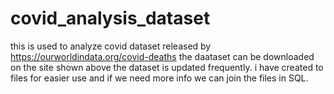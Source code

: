 # covid_analysis_dataset
this is used to analyze covid dataset released by https://ourworldindata.org/covid-deaths
the daataset can be downloaded on the site shown above the dataset is updated frequently.
i have created to files for easier use and if we need more info we can join the files in SQL.
